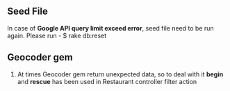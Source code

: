 ## Seed File
In case of **Google API query limit exceed error**, seed file need to be run again.
Please run - $ rake db:reset

## Geocoder gem 
1. At times Geocoder gem return unexpected data, so to deal with it **begin** and **rescue** has been used in Restaurant controller filter action 
